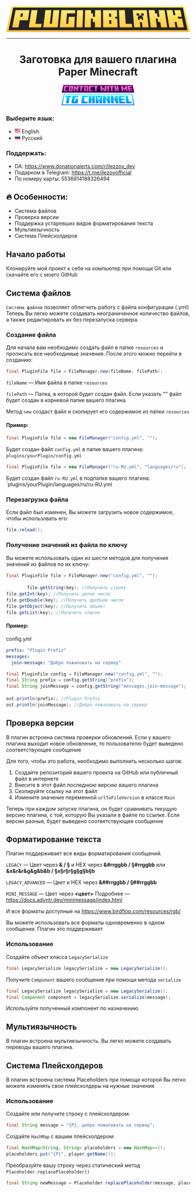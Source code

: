 <div align="center">
    <img src="img/logo/pluginblank.png">
</div>

-----
<div align="center">
    <h1>Заготовка для вашего плагина Paper Minecraft</h1>
</div>
<div align="center">
    <a href="https://t.me/ilezovofficial">
    <img src="img/socials/contact_with_me.png" width="200"> 
    </a>
</div>
<div align="center">
    <a href="https://t.me/ilezzov">
    <img src="img/socials/tg_channel.png" width="200"> 
    </a>
</div>

### Выберите язык:
* <img src="img/flags/en.svg" width="15"> English
* <img src="img/flags/ru.svg" width="15"> Русский

### Поддержать:
* DA: https://www.donationalerts.com/r/ilezzov_dev
* Подарком в Telegram: https://t.me/ilezovofficial
* По номеру карты: 5536914188326494

## 🔥 Особенности:

* Система файлов
* Проверка версии
* Поддержка устаревших видов форматирования текста
* Мультиязычность
* Система Плейсхолдеров

## Начало работы
Клонируйте мой проект к себе на компьютер при помощи Git или скачайте его с моего GitHub

## Система файлов

`Система файлов` позволяет облегчить работу с файла конфигурации (.yml) Теперь Вы легко можете создавать неограниченное количество файлов, а также редактировать их без перезапуска сервера.

### Создание файла
Для начала вам необходимо создать файл в папке `resources` и прописать все необходимые значения. После этого можно перейти в созданию:

```java
final PluginFile file = FileManager.new(fileName, filePath);
```

`fileName` — Имя файла в папке `resources`

`filePath` — Папка, в которой будет создан файл. Если указать "" файл будет создан в корневой папке вашего плагина


Метод `new` создаст файл и скопирует его содержимое из папки `resources`

#### Пример:

```java
final PluginFile file = new FileManager("config.yml", "");
```

Будет создан файл `config.yml` в папке вашего плагина: `plugins/yourPlugin/config.yml`

```java
final PluginFile file = new FileManager("ru-RU.yml", "languages/ru");
```

Будет создан файл `ru-RU.yml` в подпапке вашего плагина: `plugins/yourPlugin/languages/ru/ru-RU.yml

### Перезагрузка файла
Если файл был изменен, Вы можете загрузить новое содержимое, чтобы использовать его:

```java
file.reload();
```

### Получение значений из файла по ключу
Вы можете использовать один из шести методов для получения значений из файлов по их ключу:

```java
final PluginFile file = FileManager.new("config.yml", "");

        file.getString(key); //Получить строку
file.getInt(key); //Получить целое число
file.getDouble(key); //Получить дробное число
file.getObject(key); //Получить объект
file.getList(key); //Получить список
```

#### Пример:
config.yml
```yml
prefix: "Plugin Prefix"
messages:
  join-message: "Добро пожаловать на сервер"
```

```java
final PluginFile config = FileManager.new("config.yml", "");
final String prefix = config.getString("prefix");
final String joinMessage = config.getString("messages.join-message");

out.println(prefix); //Plugin Prefix
out.println(joinMessage); //Добро пожаловать на сервер
```

## Проверка версии
В плагин встроена система проверки обновлений. Если у вашего плагина выходит новое обновление, то пользователю будет выведено соответствующее сообщение

Для того, чтобы это работа, необходимо выполнить несколько шагов:

1) Создайте репозиторий вашего проекта на GitHub или публичный файл в интернете
2) Внесите в этот файл последнюю версию вашего плагина
3) Скопируйте ссылку на этот файл
4) Измените значение переменной `urlToFileVersion` в классе `Main`

Теперь при каждом запуске плагина, он будет сравнивать текущую версию плагина, с той, которую Вы указали в файле по ссылке. Если версии разные, будет выведено соответствующее сообщение

## Форматирование текста
Плагин поддерживает все виды форматирования сообщений.

`LEGACY` — Цвет через **& / §** и HEX через **&#rrggbb / §#rrggbb** или **&x&r&r&g&g&b&b / §x§r§r§g§g§b§b**

`LEGACY_ADVANCED` — Цвет и HEX через **&##rrggbb / §##rrggbb**

`MINI_MESSAGE` — Цвет через **<цвет>** Подробнее — https://docs.advntr.dev/minimessage/index.html

И все форматы доступные на https://www.birdflop.com/resources/rgb/

Вы можете использовать все форматы одновременно в одном сообщении. Плагин это поддерживает

### Использование
Создайте объект класса `LegacySerialize`

```java
final LegacySerialize legacySerialize = new LegacySerialize();
```

Получите `Component` вашего сообщение при помощи метода `serialize`

```java
final LegacySerialize legacySerialize = new LegacySerialize();
final Component component = legacySerialize.serialize(message);
```

Используйте полученный компонент по назначению

## Мультиязычность
В плагин встроена мультиязычность. Вы легко можете создавать переводы вашего плагина.

## Система Плейсхолдеров
В плагин встроена система Placeholders при помощи которой Вы легко можете изменять свои плейсхолдеры на нужные значения

### Использование
Создайте или получите строку с плейсхолдером:

```java
final String message = "{P}, добро пожаловать на сервер";
```

Создайте `HashMap` с вашим плейсхолдером:

```java
final HashMap<String, String> placeholders = new HashMap<>();
placeholders.put("{P}", player.getName());
```

Преобразуйте вашу строку через статический метод `Placeholder.replacePlaceholder()`

```java
final String newMessage = Placeholder.replacePlaceholder(message, placeholders); //Player name, добро пожаловать на сервер
```




